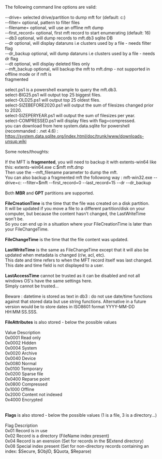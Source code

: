 The following command line options are valid:<br>
<br>
--drive=<string>        selected drive/partition to dump mft for (default: c:)<br>
--filter=<string>       optional, pattern to filter files<br>
--filename=<string>     optional, will use an offline mft dump<br>
--first_record=<int>    optional, first mft record to start enumerating (default: 16)<br>
--db3                   optional, will dump records to mft.db3 sqlite DB<br>
--dr                    optional, will display dataruns i.e clusters used by a file - needs filter flag<br>
--dr_backup             optional, will dump dataruns i.e clusters used by a file - needs dr flag<br>
--dt                    optional, will display deleted files only<br>
--mft_backup            optional, will backup the mft to mft.dmp - not supported in offline mode or if mft is<br>
                        fragmented<br>
<br>
select.ps1 is a powershell example to query the mft.db3.<br>
select-BIG25.ps1 will output top 25 biggest files.<br>
select-OLD25.ps1 will output top 25 oldest files.<br>
select-SIZEBEFORE2020.ps1 will output the sum of filesizes changed prior to 2020.<br>
select-SIZEPERYEAR.ps1 will output the sum of filesizes per year.<br>
select-COMPRESSED.ps1 will display files with flag=compressed.<br>
you can download from here system.data.sqlite for powershell (recommanded : .net 4.6) : https://system.data.sqlite.org/index.html/doc/trunk/www/downloads-unsup.wiki<br>
<br>
Some notes/thoughts:<br>
<br>
If the MFT is <b>fragmented</b>, you will need to backup it with extents-win64 like this: extents-win64.exe c:\$mft mft.dmp<br>
Then use the --mft_filename parameter to dump the mft.<br>
You can also backup a fragmented mft the followong way : mft-win32.exe --drive=c: --filter=$mft --first_record=0 --last_record=15 --dr --dr_backup<br>
<br>
Both <b>MBR</b> and <b>GPT</b> partitions are supported.<br>
<br>
<b>FileCreationTime</b> is the time that the file was created on a disk partition.<br>
It will be updated if you move a file to a different partition/disk on your computer, but because the content hasn't changed, the LastWriteTime won't be.<br>
So you can end up in a situation where your FileCreationTime is later than your FileChangeTime.<br>
<br>
<b>FileChangeTime</b> is the time that the file content was updated.<br>
<br>
<b>LastWriteTime</b> is the same as FileChangeTime except that it will also be updated when metadata is changed (r/w, acl, etc). <br>
This date and time refers to when the MFT record itself was last changed. This date and time field is not displayed to a user.<br>
<br>
<b>LastAccessTime</b> cannot be trusted as it can be disabled and not all windows OS's have the same settings here.<br>
Simply cannot be trusted...<br>
<br>
Beware : datetime is stored as text in db3 : do not use date/time functions against that stored data but use string functions.
Alternative in a future version would be to store dates in ISO8601 format YYYY-MM-DD HH:MM:SS.SSS.
<br><br>
<b>FileAttributes</b> is also stored - below the possible values<br>
<br>
Value	Description<br>
0x0001	Read only<br>
0x0002	Hidden<br>
0x0004	System<br>
0x0020	Archive<br>
0x0040	Device<br>
0x0080	Normal<br>
0x0100	Temporary<br>
0x0200	Sparse file<br>
0x0400	Reparse point<br>
0x0800	Compressed<br>
0x1000	Offline<br>
0x2000	Content not indexed<br>
0x4000	Encrypted<br>
<br><br>
<b>Flags</b> is also stored - below the possible values (1 is a file, 3 is a directory...)<br>
<br>
Flag	Description<br>
0x01	Record is in use<br>
0x02	Record is a directory (FileName index present)<br>
0x04	Record is an exension (Set for records in the $Extend directory)<br>
0x08	Special index present (Set for non-directory records containing an index: $Secure, $ObjID, $Quota, $Reparse)<br>
